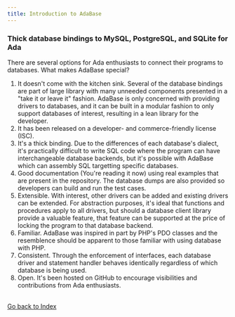 ```yaml
---
title: Introduction to AdaBase
---
```


<div class="introduction">
<h3>Thick database bindings to MySQL, PostgreSQL, and SQLite for Ada</h3>
<p>
There are several options for Ada enthusiasts to connect their programs
to databases.  What makes AdaBase special?</p>
<ol>
<li>It doesn't come with the kitchen sink.  Several of the database
bindings are part of large library with many unneeded components presented
in a "take it or leave it" fashion.  AdaBase is only concerned with providing
drivers to databases, and it can be built in a modular fashion to only
support databases of interest, resulting in a lean library for the developer.
</li>
<li>
It has been released on a developer- and commerce-friendly
license (ISC).
</li>
<li>
It's a thick binding.  Due to the differences of each database's
dialect, it's practically difficult to write SQL code where the program can
have interchangeable database backends, but it's possible with AdaBase which
can assembly SQL targetting specific databases.
</li>
<li>
Good documentation (You're reading it now) using real examples that
are present in the repository.  The database dumps are also provided so
developers can build and run the test cases.
</li>
<li>
Extensible.  With interest, other drivers can be added and existing
drivers can be extended.  For abstraction purposes, it's ideal that functions
and procedures apply to all drivers, but should a database client library
provide a valuable feature, that feature can be supported at the price of
locking the program to that database backend.
</li>
<li>
Familiar.  AdaBase was inspired in part by PHP's PDO classes and the
resemblence should be apparent to those familiar with using database with
PHP.
</li>
<li>
Consistent.  Through the enforcement of interfaces, each database driver
and statement handler behaves identically regardless of which database is
being used.
</li>
<li>
Open. It's been hosted on GitHub to encourage visibilities and contributions
from Ada enthusiasts.
</li>
</ol>
<br/>
<a href="index.html">Go back to Index</a>
</div>
